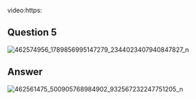 video:https:
## Question 5
![462574956_1789856995147279_2344023407940847827_n](https://github.com/user-attachments/assets/4b877b83-085c-4f22-9e1a-eb8ae29a4ecb)
## Answer
![462561475_500905768984902_932567232247751205_n](https://github.com/user-attachments/assets/f7baf09f-cc66-422a-b8d1-24895bc7aa32)
